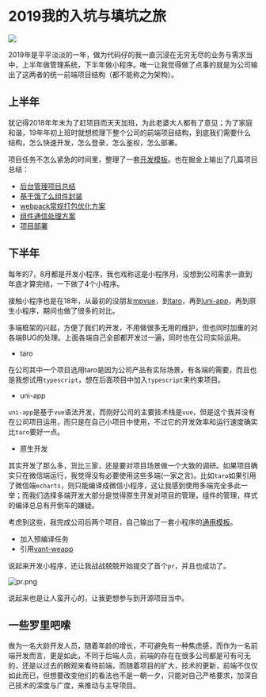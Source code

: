 # 2019我的入坑与填坑之旅

![](https://s2.ax1x.com/2019/12/24/l9bzRI.png)

2019年是平平淡淡的一年，做为代码仔的我一直沉浸在无穷无尽的业务与需求当中，上半年做管理系统，下半年做小程序。唯一让我觉得做了点事的就是为公司输出了这两者的统一前端项目结构（都不能称之为架构）。

## 上半年

犹记得2018年年末为了赶项目而天天加班，为此老婆大人都有了意见；为了家庭和谐，19年年初上班时就想梳理下整个公司的前端项目结构，到底我们需要什么结构，怎么快速开发，怎么登录，怎么鉴权，怎么部署。

项目任务不怎么紧急的时间里，整理了一套[开发模板](https://github.com/one-pupil/vue-template)。也在掘金上输出了几篇项目总结：

- [后台管理项目总结](https://juejin.im/post/5cedfea96fb9a07ef06f761e)
- [基于饿了么组件封装](https://juejin.im/post/5d155e99e51d455071250b50#heading-6)
- [webpack常规打包优化方案](https://juejin.im/post/5cf7807d51882519371f2467)
- [组件通信处理方案](https://juejin.im/post/5ce3c9fce51d454d56535754)
- [项目部署](https://juejin.im/post/5cf0800b6fb9a07ee85c0f89)


## 下半年

每年的7，8月都是开发小程序，我也戏称这是小程序月，没想到公司需求一直到年底才算完结，一下做了4个小程序。

接触小程序也是在18年，从最初的没朋友[mpvue](http://mpvue.com/)，到[taro](https://taro.jd.com/)，再到[uni-app](https://uniapp.dcloud.io/)，再到原生小程序，期间也做了很多的对比。

多端框架的兴起，方便了我们的开发，不用做很多无用的维护，但也同时加重的对各端BUG的处理。上面各端自己全部都开发过一遍，同时也在公司实际运用。

* taro

在公司其中一个项目选用taro是因为公司产品有实际场景，有各端的需要，而且也是我想试用`typescript`，想在后面项目中加入`typescript`来约束项目。

* uni-app

`uni-app`是基于`vue`语法开发，而刚好公司的主要技术栈是`vue`，但是这个我并没有在公司项目运用，而只是在自己小项目中使用，不过它的开发效率和运行速度确实比`taro`要好一点。

* 原生开发

其实开发了那么多，货比三家，还是要对项目场景做一个大致的调研。如果项目确实只在微信端运行，我觉得没有必要使用这些多端(一家之言)。比如`taro`如果引用了微信端`echarts`，则只能编译成微信小程序，这让我感到使用多端完全多此一举；而我们选择多端开发大部分是觉得原生开发对项目的管理，组件的管理，样式的编译总总有开倒车的嫌疑。

考虑到这些，我完成公司后两个项目，自己输出了一套小程序的[通用模板](https://github.com/one-pupil/mini-apps)。

* 加入预编译任务
* 引用[vant-weapp](https://youzan.github.io/vant-weapp/#/intro)

说起来开发小程序，还让我战战兢兢开始提交了首个`pr`，并且也成功了。


![pr.png](https://s2.ax1x.com/2020/01/04/ldOzPe.png)

说起来也是让人蛮开心的，让我更想参与到开源项目当中。

## 一些罗里吧嗦

做为一名大龄开发人员，随着年龄的增长，不可避免有一种焦虑感，而作为一名前端开发而言，更是如此，不同于后端人员，前端的存在在很多公司都是可有可无的，还是以过去的眼观来看待前端，而随着项目的扩大，技术的更新，前端不仅仅如此而已，但想要改变他们的看法也不是一朝一夕，只能对自己严格要求，加深自己技术的深度与广度，来推动与主导项目。
